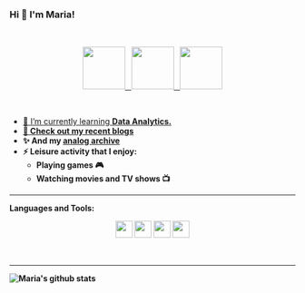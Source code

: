 ### Hi 👋 I'm Maria!
 
<br/>

<p align="center">
  <a href="https://twitter.com/mariardya">
       <img width="75px" src="https://github.com/mariardya/mariardya/assets/109213696/9a01041c-dd29-4aa5-9d48-93f3c710769a">&ensp;
  <a href="https://www.linkedin.com/in/mariardya/">
       <img width="75px" src="https://github.com/mariardya/mariardya/assets/109213696/d1907d34-a526-43fb-99a3-db2f99079bd3">&ensp;
  <a href="https://steamcommunity.com/profiles/-lunaire">
       <img width="75px" src="https://github.com/mariardya/mariardya/assets/109213696/fb864909-9f0b-45b3-85fb-0a20bc6055e0">
</p>

<br />

- 🌱 I’m currently learning <b>Data Analytics.
- 📝 Check out my recent [blogs](https://medium.com/@mariardya)
- ✨ And my [analog archive](https://www.instagram.com/tustelan/)
- ⚡ Leisure activity that I enjoy:
     - Playing games 🎮
     - Watching movies and TV shows 📺
<hr>

Languages and Tools:

<p align="center">
  <img height="30" src="https://github.com/mariardya/mariardya/assets/109213696/e45c5c1c-1ea1-475f-b654-622e2287f38f">
  <img height="30" src="https://github.com/mariardya/mariardya/assets/109213696/04be4324-b6ce-4b1c-942a-01db5b3e63bc">
  <img height="30" src="https://github.com/mariardya/mariardya/assets/109213696/d11b4bbd-fa8e-488c-800f-e93afe49239f">
  <img height="30" src="https://github.com/mariardya/mariardya/assets/109213696/6d9cc0e4-f5e6-4aec-923f-71e90f437642">
</p>
<br />
<hr>

![Maria's github stats](https://github-readme-stats.vercel.app/api?username=mariardya&show_icons=true&hide_border=true)
